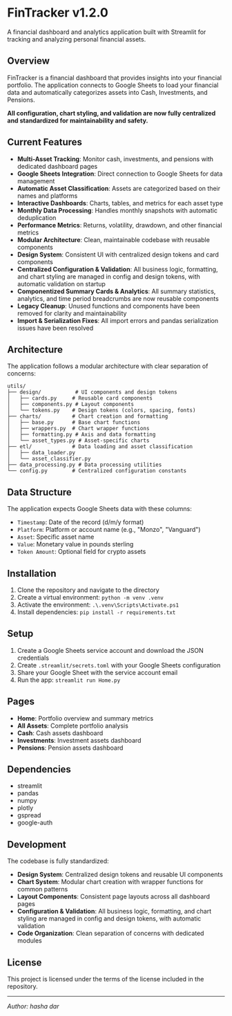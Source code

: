 # FinTracker v1.2.0

A financial dashboard and analytics application built with Streamlit for tracking and analyzing personal financial assets.

## Overview

FinTracker is a financial dashboard that provides insights into your financial portfolio. The application connects to Google Sheets to load your financial data and automatically categorizes assets into Cash, Investments, and Pensions.

**All configuration, chart styling, and validation are now fully centralized and standardized for maintainability and safety.**

## Current Features

- **Multi-Asset Tracking**: Monitor cash, investments, and pensions with dedicated dashboard pages
- **Google Sheets Integration**: Direct connection to Google Sheets for data management
- **Automatic Asset Classification**: Assets are categorized based on their names and platforms
- **Interactive Dashboards**: Charts, tables, and metrics for each asset type
- **Monthly Data Processing**: Handles monthly snapshots with automatic deduplication
- **Performance Metrics**: Returns, volatility, drawdown, and other financial metrics
- **Modular Architecture**: Clean, maintainable codebase with reusable components
- **Design System**: Consistent UI with centralized design tokens and card components
- **Centralized Configuration & Validation**: All business logic, formatting, and chart styling are managed in config and design tokens, with automatic validation on startup
- **Componentized Summary Cards & Analytics**: All summary statistics, analytics, and time period breadcrumbs are now reusable components
- **Legacy Cleanup**: Unused functions and components have been removed for clarity and maintainability
- **Import & Serialization Fixes**: All import errors and pandas serialization issues have been resolved

## Architecture

The application follows a modular architecture with clear separation of concerns:

```
utils/
├── design/           # UI components and design tokens
│   ├── cards.py     # Reusable card components
│   ├── components.py # Layout components
│   └── tokens.py    # Design tokens (colors, spacing, fonts)
├── charts/          # Chart creation and formatting
│   ├── base.py      # Base chart functions
│   ├── wrappers.py  # Chart wrapper functions
│   ├── formatting.py # Axis and data formatting
│   └── asset_types.py # Asset-specific charts
├── etl/             # Data loading and asset classification
│   ├── data_loader.py
│   └── asset_classifier.py
├── data_processing.py # Data processing utilities
└── config.py        # Centralized configuration constants
```

## Data Structure

The application expects Google Sheets data with these columns:
- `Timestamp`: Date of the record (d/m/y format)
- `Platform`: Platform or account name (e.g., "Monzo", "Vanguard")
- `Asset`: Specific asset name
- `Value`: Monetary value in pounds sterling
- `Token Amount`: Optional field for crypto assets

## Installation

1. Clone the repository and navigate to the directory
2. Create a virtual environment: `python -m venv .venv`
3. Activate the environment: `.\.venv\Scripts\Activate.ps1`
4. Install dependencies: `pip install -r requirements.txt`

## Setup

1. Create a Google Sheets service account and download the JSON credentials
2. Create `.streamlit/secrets.toml` with your Google Sheets configuration
3. Share your Google Sheet with the service account email
4. Run the app: `streamlit run Home.py`

## Pages

- **Home**: Portfolio overview and summary metrics
- **All Assets**: Complete portfolio analysis
- **Cash**: Cash assets dashboard
- **Investments**: Investment assets dashboard  
- **Pensions**: Pension assets dashboard

## Dependencies

- streamlit
- pandas
- numpy
- plotly
- gspread
- google-auth

## Development

The codebase is fully standardized:

- **Design System**: Centralized design tokens and reusable UI components
- **Chart System**: Modular chart creation with wrapper functions for common patterns
- **Layout Components**: Consistent page layouts across all dashboard pages
- **Configuration & Validation**: All business logic, formatting, and chart styling are managed in config and design tokens, with automatic validation
- **Code Organization**: Clean separation of concerns with dedicated modules

## License

This project is licensed under the terms of the license included in the repository.

---

*Author: hasha dar*